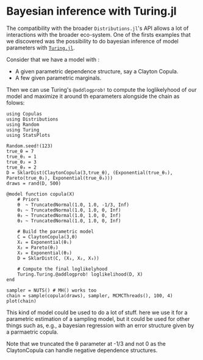# Bayesian inference with Turing.jl


The compatibility with the broader `Distributions.jl`'s API allows a lot of interactions with the broader eco-system. One of the firsts examples that we discovered was the possibility to do bayesian inference of model parameters with [`Turing.jl`](https://turing.ml/). 

Consider that we have a model with :

- A given parametric dependence structure, say a Clayton Copula. 
- A few given parametric marginals. 

Then we can use Turing's `@addlogprob!` to compute the loglikelyhood of our model and maximize it around th eparameters alongside the chain as folows: 

```@example
using Copulas
using Distributions
using Random
using Turing
using StatsPlots

Random.seed!(123)
true_θ = 7
true_θ₁ = 1
true_θ₂ = 3
true_θ₃ = 2
D = SklarDist(ClaytonCopula(3,true_θ), (Exponential(true_θ₁), Pareto(true_θ₂), Exponential(true_θ₃)))
draws = rand(D, 500)

@model function copula(X)
    # Priors
    θ  ~ TruncatedNormal(1.0, 1.0, -1/3, Inf)
    θ₁ ~ TruncatedNormal(1.0, 1.0, 0, Inf)
    θ₂ ~ TruncatedNormal(1.0, 1.0, 0, Inf)
    θ₃ ~ TruncatedNormal(1.0, 1.0, 0, Inf)

    # Build the parametric model
    C = ClaytonCopula(3,θ)
    X₁ = Exponential(θ₁)
    X₂ = Pareto(θ₂)
    X₃ = Exponential(θ₃)
    D = SklarDist(C, (X₁, X₂, X₃))

    # Compute the final loglikelyhood
    Turing.Turing.@addlogprob! loglikelihood(D, X)
end

sampler = NUTS() # MH() works too
chain = sample(copula(draws), sampler, MCMCThreads(), 100, 4)
plot(chain)
```

This kind of model could be used to do a lot of stuff. here we use it for a parametric estimation of a sampling model, but it could be used for other things such as, e.g., a bayesian regression with an error structure given by a parmaetric copula.

Note that we truncated the θ parameter at -1/3 and not 0 as the ClaytonCopula can handle negative dependence structures. 




